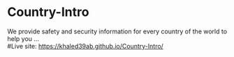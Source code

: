 ﻿# Country-Intro
 We provide safety and security information for every country of the world to help you ...  
#Live site: https://khaled39ab.github.io/Country-Intro/
